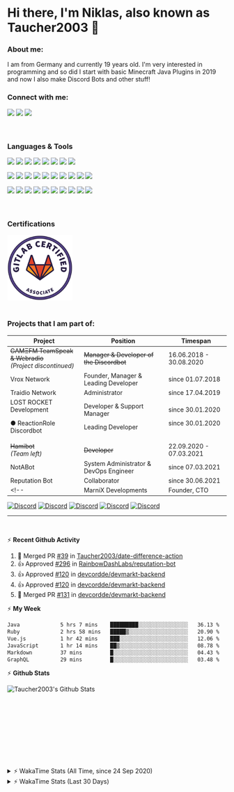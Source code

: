 # Hi there, I'm Niklas, also known as Taucher2003 👋

### About me:
I am from Germany and currently <!--timespan:start(%y)(env:1)-->19<!--timespan:end--> years old. I'm very interested in programming and so did I start 
with basic Minecraft Java Plugins in 2019 and now I also make Discord Bots and other stuff!

### Connect with me:

[<img src="https://img.shields.io/badge/Taucher2003%231578-7289DA.svg?&style=for-the-badge&logo=discord&logoColor=white"/>][taucherdiscord] 
[<img src="https://img.shields.io/badge/Taucher2003-181717.svg?&style=for-the-badge&logo=github&logoColor=white"/>][github]
[<img src="https://img.shields.io/badge/Taucher2003-FCA121.svg?&style=for-the-badge&logo=gitlab&logoColor=white"/>][gitlab]
<br>
<br>
<br>

### Languages & Tools

<img src="https://img.shields.io/badge/java-007396.svg?&style=for-the-badge&logo=java&logoColor=white"/> <img src="https://img.shields.io/badge/c%23%20-239120.svg?&style=for-the-badge&logo=c-sharp&logoColor=white"/> 
<img src="https://img.shields.io/badge/html5%20-E34F26.svg?&style=for-the-badge&logo=html5&logoColor=white"/> <img src="https://img.shields.io/badge/css3%20-1572B6.svg?&style=for-the-badge&logo=css3&logoColor=white"/> <img src="https://img.shields.io/badge/javascript%20-F7DF1E.svg?&style=for-the-badge&logo=javascript&logoColor=grey"/> <img src="https://img.shields.io/badge/node.js-339933.svg?&style=for-the-badge&logo=nodedotjs&logoColor=white"/> <!--img src="https://img.shields.io/badge/typescript%20-3178C6.svg?&style=for-the-badge&logo=typescript&logoColor=white"/--> <!--img src="https://img.shields.io/badge/php-777BB4.svg?&style=for-the-badge&logo=php&logoColor=white"/--> <img src="https://img.shields.io/badge/bash-4EAA25.svg?&style=for-the-badge&logo=gnu%20bash&logoColor=white"/> <img src="https://img.shields.io/badge/ruby-CC342D.svg?&style=for-the-badge&logo=ruby&logoColor=white"/>

<img src="https://img.shields.io/badge/spring-6DB33F.svg?&style=for-the-badge&logo=spring&logoColor=white"/> <img src="https://img.shields.io/badge/spring%20boot-6DB33F.svg?&style=for-the-badge&logo=springboot&logoColor=white"/> <img src="https://img.shields.io/badge/graphql-E10098.svg?&style=for-the-badge&logo=graphql&logoColor=white"/> <img src="https://img.shields.io/badge/vue-4FC08D.svg?&style=for-the-badge&logo=vue.js&logoColor=white"/> <img src="https://img.shields.io/badge/vuetify-1867C0.svg?&style=for-the-badge&logo=vuetify&logoColor=white"/> <img src="https://img.shields.io/badge/webpack-8DD6F9.svg?&style=for-the-badge&logo=webpack&logoColor=white"/> <!--img src="https://img.shields.io/badge/node.js%20-339933.svg?&style=for-the-badge&logo=node.js&logoColor=white"/--> <img src="https://img.shields.io/badge/mysql-4479A1.svg?&style=for-the-badge&logo=mysql&logoColor=white"/> <img src="https://img.shields.io/badge/mariadb-003545.svg?&style=for-the-badge&logo=mariadb&logoColor=white"/> <img src="https://img.shields.io/badge/redis-DC382D.svg?&style=for-the-badge&logo=redis&logoColor=white"/> <!--img src="https://img.shields.io/badge/mongodb%20-47A248.svg?&style=for-the-badge&logo=mongodb&logoColor=white"/--> <img src="https://img.shields.io/badge/docker-2496ED.svg?&style=for-the-badge&logo=docker&logoColor=white"/>

<img src="https://img.shields.io/badge/-IntelliJ%20IDEA-5464c8?style=for-the-badge&logo=intellij%20idea&logoColor=white"/> <!--img src="https://img.shields.io/badge/eclipse-2C2255.svg?&style=for-the-badge&logo=eclipse&logoColor=white"/--> <!--img src="https://img.shields.io/badge/visual%20studio-5C2D91.svg?&style=for-the-badge&logo=visual%20studio&logoColor=white"/--> <!--img src="https://img.shields.io/badge/rider-faaa14.svg?&style=for-the-badge&logo=rider&logoColor=white"/--> <img src="https://img.shields.io/badge/visual%20studio%20code-007ACC.svg?&style=for-the-badge&logo=visual%20studio%20code&logoColor=white"/> <!--img src="https://img.shields.io/badge/atom-0aa372.svg?&style=for-the-badge&logo=atom&logoColor=white"/--> <img src="https://img.shields.io/badge/git-F05032.svg?&style=for-the-badge&logo=git&logoColor=white"/> [<img src="https://img.shields.io/badge/github%20-181717.svg?&style=for-the-badge&logo=github&logoColor=white"/>][github] [<img src="https://img.shields.io/badge/gitlab%20-FCA121.svg?&style=for-the-badge&logo=gitlab&logoColor=white"/>][gitlab] <img src="https://img.shields.io/badge/insomnia%20-5849BE.svg?&style=for-the-badge&logo=insomnia&logoColor=white"/> <img src="https://img.shields.io/badge/maven-C71A36.svg?&style=for-the-badge&logo=apache%20maven&logoColor=white"/> <img src="https://img.shields.io/badge/gradle-02303A.svg?&style=for-the-badge&logo=gradle&logoColor=white"/> <img src="https://img.shields.io/badge/prometheus-E6522C.svg?&style=for-the-badge&logo=prometheus&logoColor=white"/> <img src="https://img.shields.io/badge/grafana-F46800.svg?&style=for-the-badge&logo=grafana&logoColor=white"/>
<br>
<br>
<br>

### Certifications

[<img src="https://raw.githubusercontent.com/Taucher2003/Taucher2003/master/assets/GitLab-Certified-Associate.png" height="150px">][gitlab-certified-associate]
<br>
<br>

### Projects that I am part of:
| Project | Position | Timespan |
|---------|----------|----------|
| ~~GΛMΞFM TeamSpeak & Webradio~~ <br>*(Project discontinued)* | ~~Manager & Developer of the Discordbot~~ | 16.06.2018 - 30.08.2020 |
| Vrox Network | Founder, Manager & Leading Developer | since 01.07.2018 |
| Traidio Network | Administrator | since 17.04.2019 |
| LOST ROCKET Development <p>● ReactionRole Discordbot | Developer & Support Manager<p> Leading Developer | since 30.01.2020 <p> since 30.01.2020 |
| ~~Hamibot~~ <br>*(Team left)* | ~~Developer~~ | 22.09.2020 - 07.03.2021 |
| NotABot | System Administrator & DevOps Engineer | since 07.03.2021 |
| Reputation Bot | Collaborator | since 30.06.2021 |
<!--| MarniX Developments | Founder, CTO | since 03.08.2020 |-->

<p>
 
[![Discord](https://img.shields.io/discord/758702426248970270?color=62e7f7&label=Vrox%20Network&logo=discord&style=flat-square)][vroxdiscord]
[![Discord](https://img.shields.io/discord/485875390976622593?color=fafafa&label=Traidio%20Network&logo=discord&style=flat-square)][traidiodiscord]
[![Discord](https://img.shields.io/discord/289819432992243712?color=99beff&label=LOST%20ROCKET%20Development&logo=discord&style=flat-square)][lostrocketdiscord]
[![Discord](https://img.shields.io/discord/803679267303981056?color=c32047&label=NotABot&logo=discord&style=flat-square)][notabotdiscord]
[![Discord](https://img.shields.io/discord/853250161915985958?color=fdb846&label=Reputation%20Bot&logo=discord&style=flat-square)][reputationbotdiscord]
 
<!-- DEPRECATED SHIELDS -->
<!--![Discord](https://img.shields.io/discord/717002750499618918?color=de4190&label=MarniX%20Developments&logo=discord&style=flat-square)-->
<!--[![Discord](https://img.shields.io/discord/423385448295956491?color=191529&label=G%CE%9BM%CE%9EFM&logo=discord&style=flat-square)][gamefmdiscord]-->
<!--[![Discord](https://img.shields.io/discord/715988026479607891?color=1d67dd&label=Hamibot&logo=discord&style=flat-square)][hamibotdiscord]-->
 

---
<br>

 ⚡ **Recent Github Activity**

<!--RECENT_ACTIVITY:start-->
1. 🎉 Merged PR [#39](https://github.com/Taucher2003/date-difference-action/pull/39) in [Taucher2003/date-difference-action](https://github.com/Taucher2003/date-difference-action)
2. 👍 Approved [#296](https://github.com/RainbowDashLabs/reputation-bot/pull/296#pullrequestreview-1003399494) in [RainbowDashLabs/reputation-bot](https://github.com/RainbowDashLabs/reputation-bot)
3. 👍 Approved [#120](https://github.com/devcordde/devmarkt-backend/pull/120#pullrequestreview-1003180831) in [devcordde/devmarkt-backend](https://github.com/devcordde/devmarkt-backend)
4. 👍 Approved [#120](https://github.com/devcordde/devmarkt-backend/pull/120#pullrequestreview-1003180831) in [devcordde/devmarkt-backend](https://github.com/devcordde/devmarkt-backend)
5. 🎉 Merged PR [#131](https://github.com/devcordde/devmarkt-backend/pull/131) in [devcordde/devmarkt-backend](https://github.com/devcordde/devmarkt-backend)
<!--RECENT_ACTIVITY:end-->

 ⚡ **My Week**

<!--START_SECTION:waka-->

```text
Java             5 hrs 7 mins    █████████░░░░░░░░░░░░░░░░   36.13 %
Ruby             2 hrs 58 mins   █████▒░░░░░░░░░░░░░░░░░░░   20.90 %
Vue.js           1 hr 42 mins    ███░░░░░░░░░░░░░░░░░░░░░░   12.06 %
JavaScript       1 hr 14 mins    ██▒░░░░░░░░░░░░░░░░░░░░░░   08.78 %
Markdown         37 mins         █░░░░░░░░░░░░░░░░░░░░░░░░   04.43 %
GraphQL          29 mins         █░░░░░░░░░░░░░░░░░░░░░░░░   03.48 %
```

<!--END_SECTION:waka-->


 ⚡ **Github Stats**

  <img align="left" alt="Taucher2003's Github Stats" src="https://github-readme-stats.vercel.app/api?username=Taucher2003&count_private=true&show_icons=true&hide_border=true" />
  <br>
  <br>
  <br>
  <br>
  <br>
  <br>
  <br>
  <br>
  <br>
  <br>
  
  <br>
  
  <details>
 <summary>⚡ WakaTime Stats (All Time, since 24 Sep 2020)</summary>
  <img src="https://wakatime.com/share/@30a41e50-568b-4814-8487-1688250ab14e/53d96858-f9a4-473d-ab90-fe937a18d346.svg" width="600px">
  <img src="https://wakatime.com/share/@30a41e50-568b-4814-8487-1688250ab14e/514c7cf9-b341-4ea4-9f1a-c70ba3b801f1.svg" width="600px">
  <img src="https://wakatime.com/share/@30a41e50-568b-4814-8487-1688250ab14e/14d75efe-ef68-40b3-ad2a-92e36e55fdfd.svg" width="600px">
 </details>
 <details>
 <summary>⚡ WakaTime Stats (Last 30 Days)</summary>
 <img src="https://wakatime.com/share/@30a41e50-568b-4814-8487-1688250ab14e/2bc449fd-1ebc-4fdd-84ef-cc46318983ef.svg" width="600px">
 <img src="https://wakatime.com/share/@30a41e50-568b-4814-8487-1688250ab14e/12ab2c12-b456-4ee9-a5bd-2f167c3d3da1.svg" width="600px">
 <img src="https://wakatime.com/share/@30a41e50-568b-4814-8487-1688250ab14e/f11db079-5513-400a-8733-dd69132e3070.svg" width="600px">
 </details>
 


[taucherdiscord]: https://discord.com/users/444889694002741249
[gitlab]: https://gitlab.com/Taucher2003
[github]: https://github.com/Taucher2003
[vroxdiscord]: https://discord.gg/rCj7MeU
[traidiodiscord]: https://discord.gg/xjFkW8a
[gamefmdiscord]: https://discord.gg/QfG3kPM
[lostrocketdiscord]: https://discord.gg/UPM7KkB
[reactionroleinvite]: https://discord.com/oauth2/authorize?client_id=664849019654111233&permissions=268790848&scope=bot
[hamibotdiscord]: https://discord.gg/7QGMbuC
[notabotdiscord]: https://discord.gg/CSCYeNfA77
[reputationbotdiscord]: https://discord.gg/wrqrUJGuru

[gitlab-certified-associate]: https://gitlab.edcast.com/pathways/cy-test-pathway-associate-study-exam
